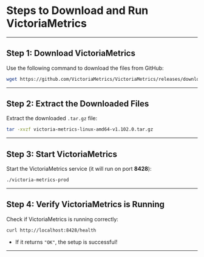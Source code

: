 # Steps to Download and Run VictoriaMetrics

---

## Step 1: Download VictoriaMetrics

Use the following command to download the files from GitHub:

```bash
wget https://github.com/VictoriaMetrics/VictoriaMetrics/releases/download/v1.102.0/victoria-metrics-linux-amd64-v1.102.0.tar.gz
```

---

## Step 2: Extract the Downloaded Files

Extract the downloaded `.tar.gz` file:

```bash
tar -xvzf victoria-metrics-linux-amd64-v1.102.0.tar.gz
```

---

## Step 3: Start VictoriaMetrics

Start the VictoriaMetrics service (it will run on port **8428**):

```bash
./victoria-metrics-prod
```

---

## Step 4: Verify VictoriaMetrics is Running

Check if VictoriaMetrics is running correctly:

```bash
curl http://localhost:8428/health
```
- If it returns `"OK"`, the setup is successful!

---
```
